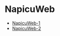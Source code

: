 # NapicuWeb
* [NapicuWeb-1](https://github.com/Numax-cz/napicu-web/tree/NapicuWeb)
* [NapicuWeb-2](https://github.com/Numax-cz/napicu-web/tree/NapicuWeb2)
